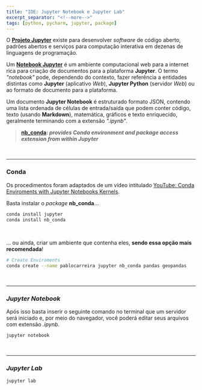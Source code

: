 ```yaml
---
title: "IDE: Jupyter Notebook e Jupyter Lab"
excerpt_separator: "<!--more-->"
tags: [python, pycharm, jupyter, package]
---
```


O [**Projeto Jupyter**](https://jupyter.org/) existe para desenvolver *software* de código aberto, padrões abertos e serviços para computação interativa em dezenas de linguagens de programação.

<!--more-->

Um **<a title="Link do Notebook Jupyter" href="https://hub.gke.mybinder.org/user/ipython-ipython-in-depth-6b7gwnpm/notebooks/binder/Index.ipynb" target="_blank">Notebook Jupyter</a>** é um ambiente computacional web para a internet rica para criação de documentos para a plataforma **Jupyter**. O termo _"notebook"_ pode, dependendo do contexto, fazer referência a entidades distintas como **Jupyter** (aplicativo _Web_), **Jupyter Python** (servidor _Web_) ou ao formato de documento para a plataforma.

Um documento **Jupyter Notebook** é estruturado formato JSON, contendo uma lista ordenada de células de entrada/saída que podem conter código, texto (usando **Markdown**), matemática, gráficos e texto enriquecido, geralmente terminando com a extensão _".ipynb"_.

> **[nb_conda](https://github.com/Anaconda-Platform/nb_conda): _provides Conda environment and package access extension from within Jupyter_**

<br>

---

### Conda

Os procedimentos foram adaptados de um vídeo intitulado [YouTube: Conda Enviroments with Jupyter Notebooks Kernels](https://www.youtube.com/watch?v=Ro9l0eapoJU).

Basta instalar o _package_ **nb_conda**...

```bash
conda install jupyter
conda install nb_conda
```

<br>

... ou ainda, criar um ambiente que contenha eles, **sendo essa opção mais recomendada**!

```bash
# Create Enviroments
conda create --name pablocarreira jupyter nb_conda pandas geopandas
```

<br>

---

### _Jupyter Notebook_

Após isso basta inserir o seguinte comando no terminal que um servidor será iniciado e, por meio do navegador, você poderá editar seus arquivos com extensão _.ipynb_.

```bash
jupyter notebook
```

<br>

---

### _Jupyter Lab_

```bash
jupyter lab
```
